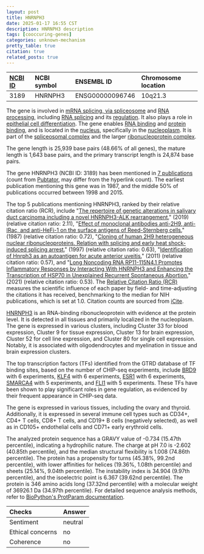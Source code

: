 ```yaml
---
layout: post
title: HNRNPH3
date: 2025-01-17 16:55 CST
description: HNRNPH3 description
tags: [cooccuring-genes]
categories: unknown-mechanism
pretty_table: true
citation: true
related_posts: true
---
```




| [NCBI ID](https://www.ncbi.nlm.nih.gov/gene/3189) | NCBI symbol | ENSEMBL ID | Chromosome location |
| :-------- | :------- | :-------- | :------- |
| 3189  | HNRNPH3 | ENSG00000096746 | 10q21.3 |



The gene is involved in [mRNA splicing, via spliceosome](https://amigo.geneontology.org/amigo/term/GO:0000398) and [RNA processing](https://amigo.geneontology.org/amigo/term/GO:0006396), including [RNA splicing](https://amigo.geneontology.org/amigo/term/GO:0008380) and its [regulation](https://amigo.geneontology.org/amigo/term/GO:0043484). It also plays a role in [epithelial cell differentiation](https://amigo.geneontology.org/amigo/term/GO:0030855). The gene enables [RNA binding](https://amigo.geneontology.org/amigo/term/GO:0003723) and [protein binding](https://amigo.geneontology.org/amigo/term/GO:0005515), and is located in the [nucleus](https://amigo.geneontology.org/amigo/term/GO:0005634), specifically in the [nucleoplasm](https://amigo.geneontology.org/amigo/term/GO:0005654). It is part of the [spliceosomal complex](https://amigo.geneontology.org/amigo/term/GO:0005681) and the larger [ribonucleoprotein complex](https://amigo.geneontology.org/amigo/term/GO:1990904).


The gene length is 25,939 base pairs (48.66% of all genes), the mature length is 1,643 base pairs, and the primary transcript length is 24,874 base pairs.


The gene HNRNPH3 (NCBI ID: 3189) has been mentioned in [7 publications](https://pubmed.ncbi.nlm.nih.gov/?term=%22HNRNPH3%22) (count from [Pubtator](https://academic.oup.com/nar/article/47/W1/W587/5494727), may differ from the hyperlink count). The earliest publication mentioning this gene was in 1987, and the middle 50% of publications occurred between 1998 and 2015.


The top 5 publications mentioning HNRNPH3, ranked by their relative citation ratio (RCR), include "[The repertoire of genetic alterations in salivary duct carcinoma including a novel HNRNPH3-ALK rearrangement.](https://pubmed.ncbi.nlm.nih.gov/30946933)" (2019) (relative citation ratio: 2.11), "[Effect of monoclonal antibodies anti-2H9, anti-IRac, and anti-HeFi-1 on the surface antigens of Reed-Sternberg cells.](https://pubmed.ncbi.nlm.nih.gov/3479635)" (1987) (relative citation ratio: 0.72), "[Cloning of human 2H9 heterogeneous nuclear ribonucleoproteins. Relation with splicing and early heat shock-induced splicing arrest.](https://pubmed.ncbi.nlm.nih.gov/8999868)" (1997) (relative citation ratio: 0.63), "[Identification of Hnrph3 as an autoantigen for acute anterior uveitis.](https://pubmed.ncbi.nlm.nih.gov/20943442)" (2011) (relative citation ratio: 0.57), and "[Long Noncoding RNA RP11-115N4.1 Promotes Inflammatory Responses by Interacting With HNRNPH3 and Enhancing the Transcription of HSP70 in Unexplained Recurrent Spontaneous Abortion.](https://pubmed.ncbi.nlm.nih.gov/34484222)" (2021) (relative citation ratio: 0.53). The [Relative Citation Ratio (RCR)](https://journals.plos.org/plosbiology/article?id=10.1371/journal.pbio.1002541) measures the scientific influence of each paper by field- and time-adjusting the citations it has received, benchmarking to the median for NIH publications, which is set at 1.0. Citation counts are sourced from [iCite](https://icite.od.nih.gov).


[HNRNPH3](https://www.proteinatlas.org/ENSG00000096746-HNRNPH3) is an RNA-binding ribonucleoprotein with evidence at the protein level. It is detected in all tissues and primarily localized in the nucleoplasm. The gene is expressed in various clusters, including Cluster 33 for blood expression, Cluster 9 for tissue expression, Cluster 13 for brain expression, Cluster 52 for cell line expression, and Cluster 80 for single cell expression. Notably, it is associated with oligodendrocytes and myelination in tissue and brain expression clusters.


The top transcription factors (TFs) identified from the GTRD database of TF binding sites, based on the number of CHIP-seq experiments, include [BRD9](https://www.ncbi.nlm.nih.gov/gene/65980) with 6 experiments, [KLF4](https://www.ncbi.nlm.nih.gov/gene/9314) with 6 experiments, [ESR1](https://www.ncbi.nlm.nih.gov/gene/2099) with 6 experiments, [SMARCA4](https://www.ncbi.nlm.nih.gov/gene/6597) with 5 experiments, and [FLI1](https://www.ncbi.nlm.nih.gov/gene/2313) with 5 experiments. These TFs have been shown to play significant roles in gene regulation, as evidenced by their frequent appearance in CHIP-seq data.





The gene is expressed in various tissues, including the ovary and thyroid. Additionally, it is expressed in several immune cell types such as CD34+, CD4+ T cells, CD8+ T cells, and CD19+ B cells (negatively selected), as well as in CD105+ endothelial cells and CD71+ early erythroid cells.




The analyzed protein sequence has a GRAVY value of -0.734 (15.47th percentile), indicating a hydrophilic nature. The charge at pH 7.0 is -2.602 (40.85th percentile), and the median structural flexibility is 1.008 (74.86th percentile). The protein has a propensity for turns (45.38%, 99.2nd percentile), with lower affinities for helices (19.36%, 1.08th percentile) and sheets (25.14%, 9.04th percentile). The instability index is 34.904 (9.97th percentile), and the isoelectric point is 6.367 (39.62nd percentile). The protein is 346 amino acids long (37.32nd percentile) with a molecular weight of 36926.1 Da (34.97th percentile). For detailed sequence analysis methods, refer to [BioPython's ProtParam documentation](https://biopython.org/docs/1.75/api/Bio.SeqUtils.ProtParam.html).





| Checks    | Answer |
| :-------- | :------- |
| Sentiment  | neutral   |
| Ethical concerns | no     |
| Coherence    | no    |